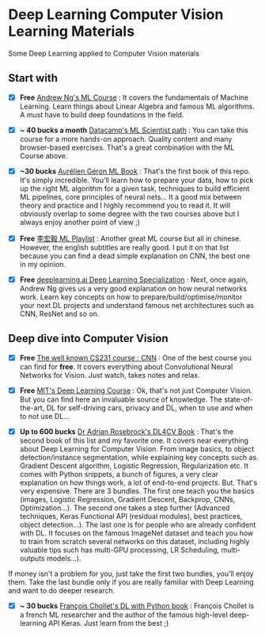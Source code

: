 # Deep Learning Computer Vision Learning Materials
Some Deep Learning applied to Computer Vision materials

## Start with
- [x] **Free** [Andrew Ng's ML Course](https://www.coursera.org/learn/machine-learning) : It covers the fundamentals of Machine Learning. Learn things about Linear Algebra and famous ML algorithms. A must have to build deep foundations in the field.

- [x] **~ 40 bucks a month** [Datacamp's ML Scientist path](https://www.datacamp.com/tracks/machine-learning-scientist-with-python) : You can take this course for a more hands-on approach. Quality content and many browser-based exercises. That's a great combination with the ML Course above.

- [x] **~30 bucks** [Aurélien Géron ML Book](https://www.amazon.fr/dp/B07XGF2G87) : That's the first book of this repo. It's simply incredible. You'll learn how to prepare your data, how to pick up the right ML algorithm for a given task, techniques to build efficient ML pipelines, core principles of neural nets... It a good mix between theory and practice and I highly recommend you to read it. It will obviously overlap to some degree with the two courses above but I always enjoy another point of view ;)

- [x] **Free** [李宏毅 ML Playlist](https://www.youtube.com/watch?v=CXgbekl66jc&list=PLJV_el3uVTsPy9oCRY30oBPNLCo89yu49) : Another great ML course but all in chinese. However, the english subtitles are really good. I put it on that list because you can find a dead simple explanation on CNN, the best one in my opinion.

- [x] **Free** [deeplearning.ai Deep Learning Specialization](https://www.coursera.org/specializations/deep-learning) : Next, once again, Andrew Ng gives us a very good explanation on how neural networks work. Learn key concepts on how to prepare/build/optimise/monitor your next DL projects and understand famous net architectures such as CNN, ResNet and so on.

## Deep dive into Computer Vision

- [x] **Free** [The well known CS231 course : CNN](http://cs231n.stanford.edu/) : One of the best course you can find for **free**. It covers everything about Convolutional Neural Networks for Vision. Just watch, takes notes and relax.

- [x] **Free** [MIT's Deep Learning Course](https://deeplearning.mit.edu/) : Ok, that's not just Computer Vision. But you can find here an invaluable source of knowledge. The state-of-the-art, DL for self-driving cars, privacy and DL, when to use and when to not use DL... 

- [x] **Up to 600 bucks** [Dr Adrian Rosebrock's DL4CV Book](https://www.pyimagesearch.com/deep-learning-computer-vision-python-book/) : That's the second book of this list and my favorite one. It covers near everything about Deep Learning for Computer Vision. From image basics, to object detection/instance segmentation, while explaining key concepts such as Gradient Descent algorithm, Logistic Regression, Regularization etc. It comes with Python snippets, a bunch of figures, a very clear explanation on how things work, a lot of end-to-end projects. But. That's very expensive. There are 3 bundles. The first one teach you the basics (images, Logistic Regression, Gradient Descent, Backprop, CNNs, Optimization...). The second one takes a step further (Advanced techniques, Keras Functional API (residual modules), best practices, object detection...). The last one is for people who are already confident with DL. It focuses on the famous ImageNet dataset and teach you how to train from scratch several networks on this dataset, including highly valuable tips such has multi-GPU processing, LR Scheduling, multi-outputs models...). 

If money isn't a problem for you, just take the first two bundles, you'll enjoy them. Take the last bundle only if you are really familiar with Deep Learning and want to do deeper research.

- [x] **~ 30 bucks** [François Chollet's DL with Python book](https://www.manning.com/books/deep-learning-with-python) : François Chollet is a french ML researcher and the author of the famous high-level deep-learning API Keras. Just learn from the best ;)
